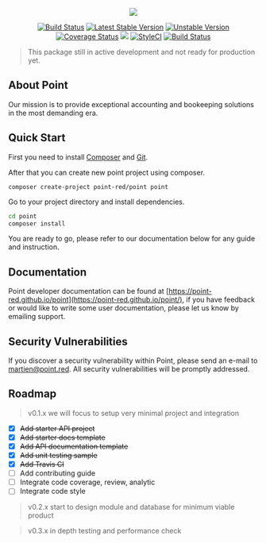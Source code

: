 <p align="center"><img src="https://point-red.github.io/point/_media/logo.svg"></p>

<p align="center">
<a href="https://travis-ci.org/point-red/point"><img src="https://travis-ci.org/point-red/point.svg" alt="Build Status"></a>
<a href="https://packagist.org/packages/point-red/point"><img src="https://poser.pugx.org/point-red/point/v/stable.svg" alt="Latest Stable Version"></a>
<a href="https://packagist.org/packages/point-red/point"><img src="https://poser.pugx.org/point-red/point/v/unstable.svg" alt="Unstable Version"></a>
<a href='https://coveralls.io/github/point-red/point?branch=master'><img src='https://coveralls.io/repos/github/point-red/point/badge.svg?branch=master' alt='Coverage Status' /></a>
<a class="badge-align" href="https://www.codacy.com/app/martiendt/point?utm_source=github.com&amp;utm_medium=referral&amp;utm_content=point-red/point&amp;utm_campaign=Badge_Grade"><img src="https://api.codacy.com/project/badge/Grade/0beb7ac9c0f04d7484b7159e45ae3414"/></a>
<a href="https://styleci.io/repos/108611909"><img src="https://styleci.io/repos/108611909/shield?branch=master" alt="StyleCI"></a>
<a href="https://circleci.com/gh/point-red/point/tree/master"><img src="https://circleci.com/gh/martiendt/tutorial.svg?style=svg" alt="Build Status"></a>
</p>

> This package still in active development and not ready for production yet.

## About Point

Our mission is to provide exceptional accounting and bookeeping solutions in the most demanding era. 

## Quick Start

First you need to install [Composer](https://getcomposer.org/doc/00-intro.md) and [Git](https://git-scm.com/).

After that you can create new point project using composer.

`composer create-project point-red/point point`

Go to your project directory and install dependencies.

```bash
cd point
composer install
```

You are ready to go, please refer to our documentation below for any guide and instruction.

## Documentation

Point developer documentation can be found at [https://point-red.github.io/point](https://point-red.github.io/point/), if you have feedback or would like to write some user documentation, please let us know by emailing support.

## Security Vulnerabilities

If you discover a security vulnerability within Point, please send an e-mail to martien@point.red. All security vulnerabilities will be promptly addressed.

## Roadmap

> v0.1.x we will focus to setup very minimal project and integration

- [x] ~~Add starter API project~~
- [x] ~~Add starter docs template~~
- [x] ~~Add API documentation template~~
- [x] ~~Add unit testing sample~~
- [x] ~~Add Travis CI~~
- [ ] Add contributing guide 
- [ ] Integrate code coverage, review, analytic 
- [ ] Integrate code style

> v0.2.x start to design module and database for minimum viable product

> v0.3.x in depth testing and performance check
